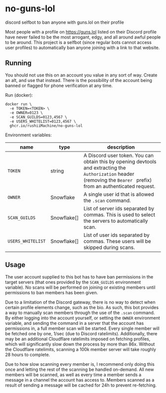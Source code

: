 # no-guns-lol

discord selfbot to ban anyone with guns.lol on their profile

Most people with a profile on https://guns.lol listed on their Discord profile have never
failed to be the most arrogant, edgy, and all around awful people to be around. This project is a
selfbot (since regular bots cannot access user profiles) to automatically ban anyone joining
with a link to that website.

## Running

You should not use this on an account you value in any sort of way. Create an alt, and use that instead.
There is the possibility of the account being banned or flagged for phone verification at any time.

Run (docker):

```shell
docker run \
  -e TOKEN=<TOKEN> \
  -e OWNER=0123 \
  -e SCAN_GUILDS=0123,4567 \
  -e USERS_WHITELIST=0123,4567 \
  ghcr.io/rushiiMachine/no-guns-lol
```

Environment variables:

| name              | type        | description                                                                                                                                                            |
|-------------------|-------------|------------------------------------------------------------------------------------------------------------------------------------------------------------------------|
| `TOKEN`           | string      | A Discord user token. You can obtain this by opening devtools and extracting the `Authorization` header (removing the `Bearer ` prefix) from an authenticated request. |
| `OWNER`           | Snowflake   | A single user id that is allowed the `.scan` command.                                                                                                                  |
| `SCAN_GUILDS`     | Snowflake[] | List of server ids separated by commas. This is used to select the servers to automatically scan.                                                                      |
| `USERS_WHITELIST` | Snowflake[] | List of user ids separated by commas. These users will be skipped during scans.                                                                                        |

## Usage

The user account supplied to this bot has to have ban permissions in the target servers (that ones provided
by the `SCAN_GUILDS` environment variable). No scans will be performed on joining or existing members until
permissions to ban members has been given.

Due to a limitation of the Discord gateway, there is no way to detect when certain profile elements change, such
as the bio. As such, this bot provides a way to manually scan members through the use of the `.scan` command. By
either logging into the account yourself, or setting the `OWNER` environment variable, and sending the command in a
server that the account has permissions in, a full member scan will be started. Every single member will be fetched
one by one, 1/sec (due to Discord ratelimits). Additionally, there may be an additional Cloudflare ratelimits imposed
on fetching profiles, which will significantly slow down the process by more than 86x. Without the Cloudflare
ratelimits, scanning a 100k member server will take roughly 28 hours to complete.

Due to how slow scanning every member is, I recommend only doing this once and letting the rest of the scanning be
handled on-demand. All new members will be scanned, as well as every time a member sends a message in a channel the
account has access to. Members scanned as a result of sending a message will be cached for 24h to prevent re-fetching.